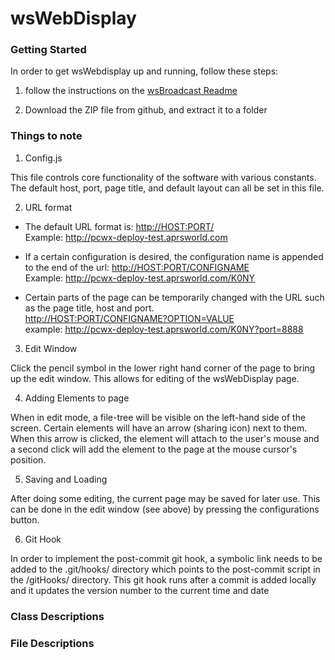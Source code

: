 # wsWebDisplay

### Getting Started
In order to get wsWebdisplay up and running, follow these steps:

1) follow the instructions on the [wsBroadcast Readme](https://github.com/aprsworld/wsBroadcast/blob/master/README.md)

2) Download the ZIP file from github, and extract it to a folder

### Things to note

1) Config.js

This file controls core functionality of the software with various constants. The default host, port, page title, and default layout can all be set in this file.

2) URL format

- The default URL format is:
  [http://HOST:PORT/]()  
  Example: http://pcwx-deploy-test.aprsworld.com

- If a certain configuration is desired, the configuration name is appended to the end of the url:
  [http://HOST:PORT/CONFIGNAME]()  
  Example: http://pcwx-deploy-test.aprsworld.com/K0NY

- Certain parts of the page can be temporarily changed with the URL such as the page title, host and port.  
  [http://HOST:PORT/CONFIGNAME?OPTION=VALUE]()  
  example: http://pcwx-deploy-test.aprsworld.com/K0NY?port=8888   

3) Edit Window

Click the pencil symbol in the lower right hand corner of the page to bring up the edit window. This allows for editing of the wsWebDisplay page.


4) Adding Elements to page

When in edit mode, a file-tree will be visible on the left-hand side of the screen. Certain elements will have an arrow (sharing icon) next to them. When this arrow is clicked, the element will attach to the user's mouse and a second click will add the element to the page at the mouse cursor's position.


5) Saving and Loading

After doing some editing, the current page may be saved for later use. This can be done in the edit window (see above) by pressing the configurations button.

6) Git Hook

In order to implement the post-commit git hook, a symbolic link needs to be added to the .git/hooks/ directory which points to the post-commit script in the /gitHooks/ directory. This git hook runs after a commit is added locally and it updates the version number to the current time and date

### Class Descriptions

### File Descriptions
